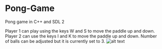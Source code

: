 # Pong-Game
Pong game in C++ and SDL 2

Player 1 can play using the keys W and S to move the paddle up and down. Player 2 can use the keys I and K to move the paddle up and down.
Number of balls can be adjusted but it is currently set to 3.
![alt text](https://github.com/nevermoreflicka/Pong-Game/blob/master/Pong.jpg)

